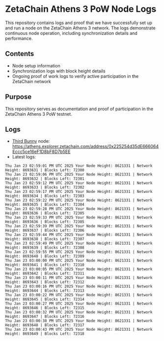 # ZetaChain Athens 3 PoW Node Logs
This repository contains logs and proof that we have successfully set up and run a node on the ZetaChain Athens 3 network. The logs demonstrate continuous node operation, including synchronization details and performance.

## Contents
- Node setup information
- Synchronization logs with block height details
- Ongoing proof of work logs to verify active participation in the ZetaChain network

## Purpose
This repository serves as documentation and proof of participation in the ZetaChain Athens 3 PoW testnet.

## Logs

- [Third Bunny](https://thirdbunny.xyz/) node: https://athens.explorer.zetachain.com/address/0x225254d35dE666064Eccc5ce16eF1D8bF8D7b5EE
- Latest logs:
```
Thu Jan 23 02:59:01 PM UTC 2025 Your Node Height: 8621331 | Network Height: 8693631 | Blocks Left: 72300
Thu Jan 23 02:59:06 PM UTC 2025 Your Node Height: 8621331 | Network Height: 8693632 | Blocks Left: 72301
Thu Jan 23 02:59:12 PM UTC 2025 Your Node Height: 8621331 | Network Height: 8693633 | Blocks Left: 72302
Thu Jan 23 02:59:17 PM UTC 2025 Your Node Height: 8621331 | Network Height: 8693634 | Blocks Left: 72303
Thu Jan 23 02:59:22 PM UTC 2025 Your Node Height: 8621331 | Network Height: 8693635 | Blocks Left: 72304
Thu Jan 23 02:59:28 PM UTC 2025 Your Node Height: 8621331 | Network Height: 8693636 | Blocks Left: 72305
Thu Jan 23 02:59:33 PM UTC 2025 Your Node Height: 8621331 | Network Height: 8693636 | Blocks Left: 72305
Thu Jan 23 02:59:39 PM UTC 2025 Your Node Height: 8621331 | Network Height: 8693637 | Blocks Left: 72306
Thu Jan 23 02:59:44 PM UTC 2025 Your Node Height: 8621331 | Network Height: 8693638 | Blocks Left: 72307
Thu Jan 23 02:59:49 PM UTC 2025 Your Node Height: 8621331 | Network Height: 8693639 | Blocks Left: 72308
Thu Jan 23 02:59:55 PM UTC 2025 Your Node Height: 8621331 | Network Height: 8693640 | Blocks Left: 72309
Thu Jan 23 03:00:00 PM UTC 2025 Your Node Height: 8621331 | Network Height: 8693641 | Blocks Left: 72310
Thu Jan 23 03:00:05 PM UTC 2025 Your Node Height: 8621331 | Network Height: 8693642 | Blocks Left: 72311
Thu Jan 23 03:00:11 PM UTC 2025 Your Node Height: 8621331 | Network Height: 8693643 | Blocks Left: 72312
Thu Jan 23 03:00:16 PM UTC 2025 Your Node Height: 8621331 | Network Height: 8693644 | Blocks Left: 72313
Thu Jan 23 03:00:22 PM UTC 2025 Your Node Height: 8621331 | Network Height: 8693645 | Blocks Left: 72314
Thu Jan 23 03:00:27 PM UTC 2025 Your Node Height: 8621331 | Network Height: 8693646 | Blocks Left: 72315
Thu Jan 23 03:00:32 PM UTC 2025 Your Node Height: 8621331 | Network Height: 8693647 | Blocks Left: 72316
Thu Jan 23 03:00:38 PM UTC 2025 Your Node Height: 8621331 | Network Height: 8693648 | Blocks Left: 72317
Thu Jan 23 03:00:43 PM UTC 2025 Your Node Height: 8621331 | Network Height: 8693649 | Blocks Left: 72318
```
